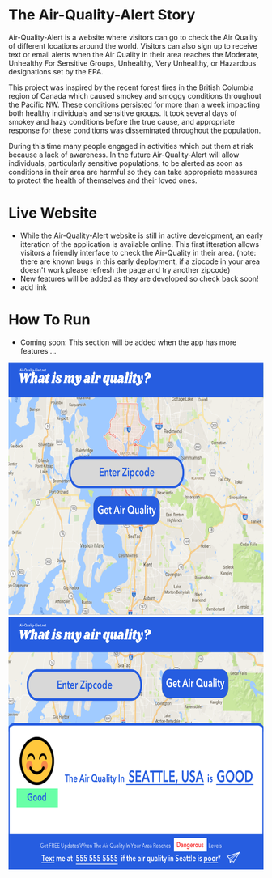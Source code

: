 # The Air-Quality-Alert Story
Air-Quality-Alert is a website where visitors can go to check the Air Quality of different locations around the world.  Visitors can also sign up to receive text or email alerts when the Air Quality in their area reaches the Moderate, Unhealthy For Sensitive Groups, Unhealthy, Very Unhealthy, or Hazardous designations set by the EPA.

This project was inspired by the recent forest fires in the British Columbia region of Canada which caused smokey and smoggy conditions throughout the Pacific NW.  These conditions persisted for more than a week impacting both healthy individuals and sensitive groups.  It took several days of smokey and hazy conditions before the true cause, and appropriate response for these conditions was disseminated throughout the population.  

During this time many people engaged in activities which put them at risk because a lack of awareness.  In the future Air-Quality-Alert will allow individuals, particularly sensitive populations, to be alerted as soon as conditions in their area are harmful so they can take appropriate measures to protect the health of themselves and their loved ones.

# Live Website
* While the Air-Quality-Alert website is still in active development, an early itteration of the application is available online.  This first itteration allows visitors a friendly interface to check the Air-Quality in their area. (note: there are known bugs in this early deployment, if a zipcode in your area doesn't work please refresh the page and try another zipcode)
* New features will be added as they are developed so check back soon!
* add link


# How To Run
* Coming soon: This section will be added when the app has more features ...

<img src="https://raw.githubusercontent.com/jbkimble/photo_repo/master/air-quality-alert/AQA_homepage.png" height="500" />

<img src="https://raw.githubusercontent.com/jbkimble/photo_repo/master/air-quality-alert/AQA_results_page.png" height="500" />
